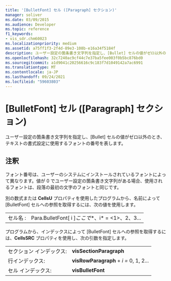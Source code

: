 ```yaml
---
title: '[BulletFont] セル ([Paragraph] セクション)'
manager: soliver
ms.date: 03/09/2015
ms.audience: Developer
ms.topic: reference
f1_keywords:
- vis_sdr.chm60023
ms.localizationpriority: medium
ms.assetid: a75ff1f3-2f4d-89e3-108b-e16a34f5184f
description: ユーザー設定の箇条書き文字列を指定し、[Bullet] セルの値がゼロ以外のとき、テキストの書式設定に使用するフォントの番号を表します。
ms.openlocfilehash: 32c7240ac9cf44c7e37ba5fee003f0b5bc876bd0
ms.sourcegitcommit: a1d9041c20256616c9c183f7d1049142a7ac6991
ms.translationtype: MT
ms.contentlocale: ja-JP
ms.lasthandoff: 09/24/2021
ms.locfileid: "59603803"
---
```

# <a name="bulletfont-cell-paragraph-section"></a>[BulletFont] セル ([Paragraph] セクション)

ユーザー設定の箇条書き文字列を指定し、[Bullet] セルの値がゼロ以外のとき、テキストの書式設定に使用するフォントの番号を表します。 
  
## <a name="remarks"></a>注釈

フォント番号は、ユーザーのシステムにインストールされているフォントによって異なります。値が 0 でユーザー設定の箇条書き文字列がある場合、使用されるフォントは、段落の最初の文字のフォントと同じです。
  
別の数式または **CellsU** プロパティを使用したプログラムから、名前によって [BulletFont] セルへの参照を取得するには、次の値を使用します。 
  
|||
|:-----|:-----|
| セル名 :  <br/> | Para.BulletFont[ i ]*ここで**、i* = <1>、2、3...  <br/> |
   
プログラムから、インデックスによって [BulletFont] セルへの参照を取得するには、**CellsSRC** プロパティを使用し、次の引数を指定します。 
  
|||
|:-----|:-----|
| セクション インデックス:  <br/> |**visSectionParagraph** <br/> |
| 行インデックス:  <br/> |**visRowParagraph**  +  *i* *=* 0, 1, 2...  <br/> |
| セル インデックス:  <br/> |**visBulletFont** <br/> |
   

